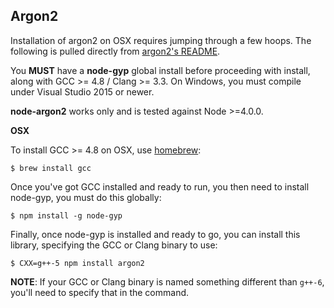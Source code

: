 ## Argon2

Installation of argon2 on OSX requires jumping through a few hoops. The
following is pulled directly from
[argon2's README](https://github.com/ranisalt/node-argon2).

You **MUST** have a **node-gyp** global install before proceeding with install,
along  with GCC >= 4.8 / Clang >= 3.3. On Windows, you must compile under Visual
Studio 2015 or newer.

**node-argon2** works only and is tested against Node >=4.0.0.

**OSX**

To install GCC >= 4.8 on OSX, use [homebrew](http://brew.sh/):

```
$ brew install gcc
```

Once you've got GCC installed and ready to run, you then need to install
node-gyp, you must do this globally:

```
$ npm install -g node-gyp
```

Finally, once node-gyp is installed and ready to go, you can install this
library, specifying the GCC or Clang binary to use:

```
$ CXX=g++-5 npm install argon2
```

**NOTE**: If your GCC or Clang binary is named something different than `g++-6`,
you'll need to specify that in the command.
